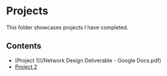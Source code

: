# Projects
This folder showcases projects I have completed.
## Contents
* [Project 1](/Network Design Deliverable - Google Docs.pdf)
* [Project 2](project_2)
